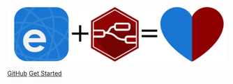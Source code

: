 ![eWeLink + Node-RED](images/logo.png)

[GitHub](https://github.com/ottoszika/node-red-contrib-ewelink)
[Get Started](/get-started)
